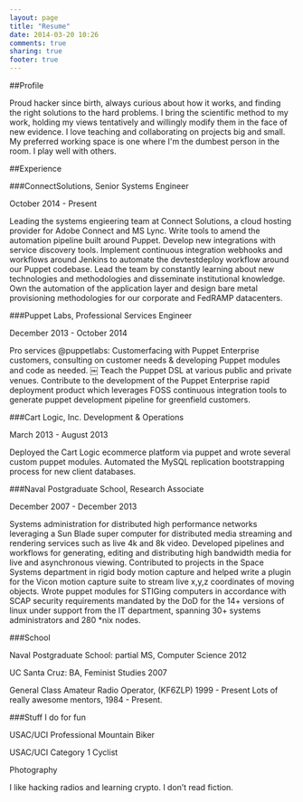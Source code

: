 ```yaml
---
layout: page
title: "Resume"
date: 2014-03-20 10:26
comments: true
sharing: true
footer: true
---
```

##Profile

Proud hacker since birth, always curious about how it works, and finding the right solutions to the hard problems. I bring the scientific method to my work, holding my views tentatively and willingly modify them in the face of new evidence. I love teaching and collaborating on projects big and small. My preferred working space is one where I'm the dumbest person in the room. I play well with others. 

##Experience

###ConnectSolutions, Senior Systems Engineer

October 2014 - Present 

Leading the systems engieering team at Connect Solutions, a cloud hosting provider for Adobe Connect and MS Lync. Write tools to amend the automation pipeline built around Puppet. Develop new integrations with service discovery tools. Implement continuous integration webhooks and workflows around Jenkins to automate the dev­test­deploy workflow around our Puppet codebase. Lead the team by constantly learning about new technologies and methodologies and disseminate institutional knowledge. Own the automation of the application layer and design bare metal provisioning methodologies for our corporate and FedRAMP datacenters.

###Puppet Labs, Professional Services Engineer

December 2013 - October 2014

Pro services @puppetlabs: Customer­facing with Puppet Enterprise customers, consulting on customer needs & developing Puppet modules and code as needed.
￼
Teach the Puppet DSL at various public and private venues. Contribute to the development of the Puppet Enterprise rapid deployment product which leverages FOSS continuous integration tools to generate puppet development pipeline for greenfield customers.

###Cart Logic, Inc. Development & Operations

March 2013 - August 2013

Deployed the Cart Logic e­commerce platform via puppet and wrote several custom puppet modules. Automated the MySQL replication bootstrapping process for new client databases.

###Naval Postgraduate School, Research Associate

December 2007 - December 2013

Systems administration for distributed high performance networks leveraging a Sun Blade super computer for distributed media streaming and rendering services such as live 4k and 8k video. Developed pipelines and workflows for generating, editing and distributing high bandwidth media for live and asynchronous viewing. Contributed to projects in the Space Systems department in rigid body motion capture and helped write a plugin for the Vicon motion capture suite to stream live x,y,z coordinates of moving objects. Wrote puppet modules for STIGing computers in accordance with SCAP security requirements mandated by the DoD for the 14+ versions of linux under support from the IT department, spanning 30+ systems administrators and 280 *nix nodes.

###School

Naval Postgraduate School: partial MS, Computer Science 2012

UC Santa Cruz: BA, Feminist Studies 2007

General Class Amateur Radio Operator, (KF6ZLP) 1999 - Present Lots of really awesome mentors, 1984 - Present.

###Stuff I do for fun

USAC/UCI Professional Mountain Biker

USAC/UCI Category 1 Cyclist

Photography

I like hacking radios and learning crypto. I don’t read fiction.
